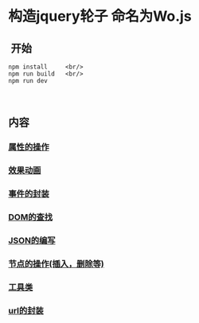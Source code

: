 # 构造jquery轮子 命名为Wo.js
##  开始
    npm install     <br/>
    npm run build   <br/>
    npm run dev   
    
## 内容
###  [属性的操作](https://github.com/Amandesu/Wo.js/blob/master/src/attribute.js)
###  [效果动画](https://github.com/Amandesu/Wo.js/blob/master/src/effect.js)
###  [事件的封装](https://github.com/Amandesu/Wo.js/blob/master/src/event.js)
###  [DOM的查找](https://github.com/Amandesu/Wo.js/blob/master/src/find.js)
###  [JSON的编写](https://github.com/Amandesu/Wo.js/blob/master/src/json.js)
###  [节点的操作(插入，删除等)](https://github.com/Amandesu/Wo.js/blob/master/src/operate.js)
###  [工具类](https://github.com/Amandesu/Wo.js/blob/master/src/tool.js)
###  [url的封装](https://github.com/Amandesu/Wo.js/blob/master/src/url.js)

